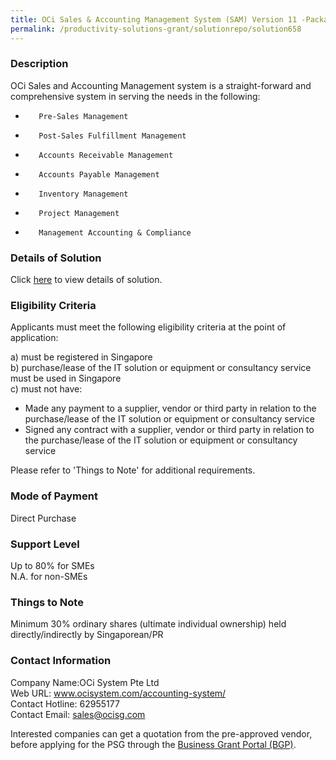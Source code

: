 ```yaml
---
title: OCi Sales & Accounting Management System (SAM) Version 11 -Package (5 Concurrent Users)
permalink: /productivity-solutions-grant/solutionrepo/solution658
---
```


### Description

OCi Sales and Accounting Management system is a straight-forward and comprehensive system in serving the needs in the following:
 
-        Pre-Sales Management
-        Post-Sales Fulfillment Management
-        Accounts Receivable Management
-        Accounts Payable Management
-        Inventory Management
-        Project Management
-        Management Accounting & Compliance

### Details of Solution

Click <a href='https://www.gobusiness.gov.sg/images/psg/Desensitised_OCi_SYSTEMS_20200267_Annex_3_20200707122945_Part_4.pdf' target='_blank' rel='noopener'>here</a> to view details of solution.

### Eligibility Criteria

Applicants must meet the following eligibility criteria at the point of application:

a) must be registered in Singapore <br>
b) purchase/lease of the IT solution or equipment or consultancy service must be used in Singapore <br>
c) must not have:
- Made any payment to a supplier, vendor or third party in relation to the purchase/lease of the IT solution or equipment or consultancy service
- Signed any contract with a supplier, vendor or third party in relation to the purchase/lease of the IT solution or equipment or consultancy service

Please refer to 'Things to Note' for additional requirements.

### Mode of Payment
Direct Purchase

### Support Level
Up to 80% for SMEs <br>
N.A. for non-SMEs

### Things to Note
Minimum 30% ordinary shares (ultimate individual ownership) held directly/indirectly by Singaporean/PR

### Contact Information
Company Name:OCi System Pte Ltd <br>Web URL: www.ocisystem.com/accounting-system/ <br>Contact Hotline: 62955177 <br>Contact Email: sales@ocisg.com <br>

Interested companies can get a quotation from the pre-approved vendor, before applying for the PSG through the <a target='_blank' rel='noopener' href='https://www.businessgrants.gov.sg/'>Business Grant Portal (BGP)</a>.
